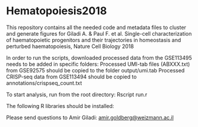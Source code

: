 # Hematopoiesis2018

This repository contains all the needed code and metadata files to cluster and generate figures for Giladi A. & Paul F. et al. Single-cell characterization of haematopoietic progenitors and their trajectories in homeostasis and perturbed haematopoiesis, Nature Cell Biology 2018

In order to run the scripts, downloaded processed data from the GSE113495 needs to be added in specific folders:
Processed UMI-tab files (ABXXX.txt) from GSE92575 should be copied to the folder output/umi.tab
Processed CRISP-seq data from GSE113494	should be copied to annotations/crispseq_count.txt

To start analysis, run from the root directory:
Rscript run.r

The following R libraries should be installed:

Please send questions to Amir Giladi: amir.goldberg@weizmann.ac.il